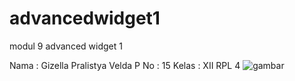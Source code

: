 # advancedwidget1
modul 9 advanced widget 1

Nama : Gizella Pralistya Velda P
No : 15 
Kelas : XII RPL 4 
![gambar](https://cloud.githubusercontent.com/assets/14922011/20108013/3941896a-a60d-11e6-9416-bb1ba194c2c5.jpg)
